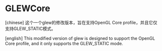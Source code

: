 # GLEWCore

[chinese]
这个一个glew的修改版本，旨在支持OpenGL Core profile，并且它仅支持GLEW_STATIC模式。

[english]
This modified version of glew is designed to support the OpenGL Core profile, and it only supports the GLEW_STATIC mode.
